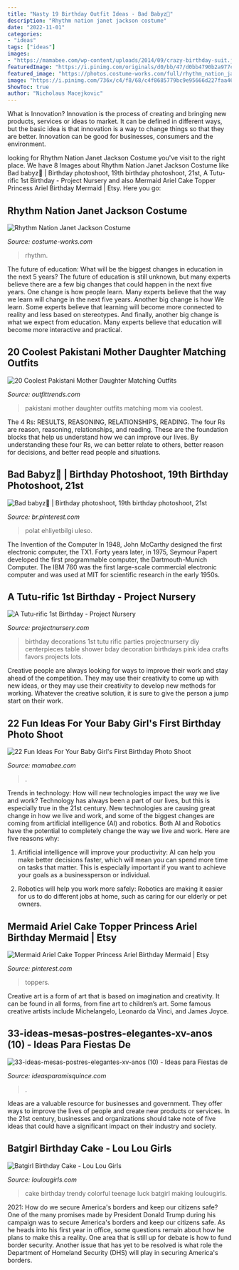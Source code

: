 ```yaml
---
title: "Nasty 19 Birthday Outfit Ideas - Bad Babyz🦋"
description: "Rhythm nation janet jackson costume"
date: "2022-11-01"
categories:
- "ideas"
tags: ["ideas"]
images:
- "https://mamabee.com/wp-content/uploads/2014/09/crazy-birthday-suit.jpg"
featuredImage: "https://i.pinimg.com/originals/d0/bb/47/d0bb4790b2a977ce800fb42a96e6c832.jpg"
featured_image: "https://photos.costume-works.com/full/rhythm_nation_janet_jackson.jpg"
image: "https://i.pinimg.com/736x/c4/f8/68/c4f8685779bc9e95666d227faa464298.jpg"
ShowToc: true
author: "Nicholaus Macejkovic"
---
```



What is Innovation?
Innovation is the process of creating and bringing new products, services or ideas to market. It can be defined in different ways, but the basic idea is that innovation is a way to change things so that they are better. Innovation can be good for businesses, consumers and the environment.

	

		
looking for Rhythm Nation Janet Jackson Costume you've visit to the right place. We have 8 Images about Rhythm Nation Janet Jackson Costume like Bad babyz🦋 | Birthday photoshoot, 19th birthday photoshoot, 21st, A Tutu-rific 1st Birthday - Project Nursery and also Mermaid Ariel Cake Topper Princess Ariel Birthday Mermaid | Etsy. Here you go:
		
    
## Rhythm Nation Janet Jackson Costume

<img loading=lazy src="https://photos.costume-works.com/full/rhythm_nation_janet_jackson.jpg" onerror="this.onerror=null;this.src='https://tse4.mm.bing.net/th?id=OIP.mFuo8NN86wwaXTibd9FV6gHaRe&amp;pid=15.1';" alt="Rhythm Nation Janet Jackson Costume">

_Source: costume-works.com_

>rhythm. 

	

The future of education: What will be the biggest changes in education in the next 5 years?
The future of education is still unknown, but many experts believe there are a few big changes that could happen in the next five years. 
One change is how people learn. Many experts believe that the way we learn will change in the next five years. 
Another big change is how We learn. Some experts believe that learning will become more connected to reality and less based on stereotypes. 
And finally, another big change is what we expect from education. Many experts believe that education will become more interactive and practical.

    
## 20 Coolest Pakistani Mother Daughter Matching Outfits

<img loading=lazy src="http://www.outfittrends.com/wp-content/uploads/2017/08/Royal-Look-for-Pakistani-Mom-and-Her-Little-Girl.png" onerror="this.onerror=null;this.src='https://tse4.mm.bing.net/th?id=OIP.DLuw_7zBFl9Cz9SKllHiEwHaHa&amp;pid=15.1';" alt="20 Coolest Pakistani Mother Daughter Matching Outfits">

_Source: outfittrends.com_

>pakistani mother daughter outfits matching mom via coolest. 

	

The 4 Rs: RESULTS, REASONING, RELATIONSHIPS, READING.
The four Rs are reason, reasoning, relationships, and reading. These are the foundation blocks that help us understand how we can improve our lives. By understanding these four Rs, we can better relate to others, better reason for decisions, and better read people and situations.

    
## Bad Babyz🦋 | Birthday Photoshoot, 19th Birthday Photoshoot, 21st

<img loading=lazy src="https://i.pinimg.com/originals/d0/bb/47/d0bb4790b2a977ce800fb42a96e6c832.jpg" onerror="this.onerror=null;this.src='https://tse3.mm.bing.net/th?id=OIP.hqUs2UkGuyw1JwtrvYrCigHaOt&amp;pid=15.1';" alt="Bad babyz🦋 | Birthday photoshoot, 19th birthday photoshoot, 21st">

_Source: br.pinterest.com_

>polat ehliyetbilgi uleso. 

	

The Invention of the Computer
In 1948, John McCarthy designed the first electronic computer, the TX1. Forty years later, in 1975, Seymour Papert developed the first programmable computer, the Dartmouth-Munich Computer. The IBM 760 was the first large-scale commercial electronic computer and was used at MIT for scientific research in the early 1950s.

    
## A Tutu-rific 1st Birthday - Project Nursery

<img loading=lazy src="https://projectnursery.com/wp-content/uploads/2012/07/418401_10150708543220166_1043357042_n.jpg" onerror="this.onerror=null;this.src='https://tse4.mm.bing.net/th?id=OIP.bRLKjK1liH67D_KBjJMzfQHaLn&amp;pid=15.1';" alt="A Tutu-rific 1st Birthday - Project Nursery">

_Source: projectnursery.com_

>birthday decorations 1st tutu rific parties projectnursery diy centerpieces table shower bday decoration birthdays pink idea crafts favors projects lots. 

	

Creative people are always looking for ways to improve their work and stay ahead of the competition. They may use their creativity to come up with new ideas, or they may use their creativity to develop new methods for working. Whatever the creative solution, it is sure to give the person a jump start on their work.

    
## 22 Fun Ideas For Your Baby Girl&#039;s First Birthday Photo Shoot

<img loading=lazy src="https://mamabee.com/wp-content/uploads/2014/09/crazy-birthday-suit.jpg" onerror="this.onerror=null;this.src='https://tse3.mm.bing.net/th?id=OIP.72btVGeoJ81bfSyGu6R_hwHaLG&amp;pid=15.1';" alt="22 Fun Ideas For Your Baby Girl&#039;s First Birthday Photo Shoot">

_Source: mamabee.com_

>. 

	

Trends in technology: How will new technologies impact the way we live and work?
Technology has always been a part of our lives, but this is especially true in the 21st century. New technologies are causing great change in how we live and work, and some of the biggest changes are coming from artificial intelligence (AI) and robotics.
Both AI and Robotics have the potential to completely change the way we live and work. Here are five reasons why:

1. Artificial intelligence will improve your productivity: AI can help you make better decisions faster, which will mean you can spend more time on tasks that matter. This is especially important if you want to achieve your goals as a businessperson or individual.

2. Robotics will help you work more safely: Robotics are making it easier for us to do different jobs at home, such as caring for our elderly or pet owners.

    
## Mermaid Ariel Cake Topper Princess Ariel Birthday Mermaid | Etsy

<img loading=lazy src="https://i.pinimg.com/736x/c4/f8/68/c4f8685779bc9e95666d227faa464298.jpg" onerror="this.onerror=null;this.src='https://tse2.mm.bing.net/th?id=OIP.gN15tWcbWjM432uGwfXgHwHaKL&amp;pid=15.1';" alt="Mermaid Ariel Cake Topper Princess Ariel Birthday Mermaid | Etsy">

_Source: pinterest.com_

>toppers. 

	

Creative art is a form of art that is based on imagination and creativity. It can be found in all forms, from fine art to children’s art. Some famous creative artists include Michelangelo, Leonardo da Vinci, and James Joyce.

    
## 33-ideas-mesas-postres-elegantes-xv-anos (10) - Ideas Para Fiestas De

<img loading=lazy src="https://ideasparamisquince.com/wp-content/uploads/2017/04/33-ideas-mesas-postres-elegantes-xv-anos-10.jpg" onerror="this.onerror=null;this.src='https://tse2.mm.bing.net/th?id=OIP.BKETEmVwIfvzKtpbvWcLVAHaLH&amp;pid=15.1';" alt="33-ideas-mesas-postres-elegantes-xv-anos (10) - Ideas para Fiestas de">

_Source: ideasparamisquince.com_

>. 

	

Ideas are a valuable resource for businesses and government. They offer ways to improve the lives of people and create new products or services. In the 21st century, businesses and organizations should take note of five ideas that could have a significant impact on their industry and society.

    
## Batgirl Birthday Cake - Lou Lou Girls

<img loading=lazy src="https://www.loulougirls.com/wp-content/uploads/2016/10/girls-cake-ideas.jpg" onerror="this.onerror=null;this.src='https://tse2.mm.bing.net/th?id=OIP.7qPeA_PTyeaPlua6viZ96AHaLI&amp;pid=15.1';" alt="Batgirl Birthday Cake - Lou Lou Girls">

_Source: loulougirls.com_

>cake birthday trendy colorful teenage luck batgirl making loulougirls. 

	

2021: How do we secure America's borders and keep our citizens safe?
One of the many promises made by President Donald Trump during his campaign was to secure America's borders and keep our citizens safe. As he heads into his first year in office, some questions remain about how he plans to make this a reality. One area that is still up for debate is how to fund border security. Another issue that has yet to be resolved is what role the Department of Homeland Security (DHS) will play in securing America's borders.

